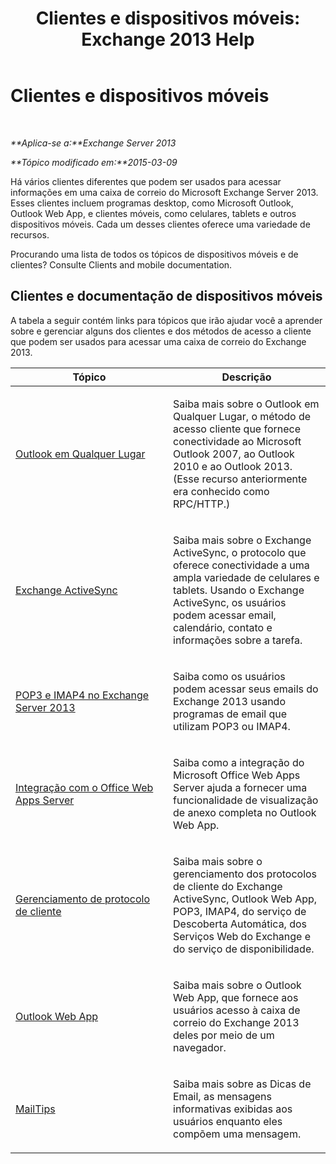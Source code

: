 ﻿---
title: 'Clientes e dispositivos móveis: Exchange 2013 Help'
TOCTitle: Clientes e dispositivos móveis
ms:assetid: d67342e7-6ee0-4228-9f84-721b2a53fb4c
ms:mtpsurl: https://technet.microsoft.com/pt-br/library/JJ150572(v=EXCHG.150)
ms:contentKeyID: 50486753
ms.date: 05/22/2018
mtps_version: v=EXCHG.150
ms.translationtype: MT
---

# Clientes e dispositivos móveis

 

_**Aplica-se a:**Exchange Server 2013_

_**Tópico modificado em:**2015-03-09_

Há vários clientes diferentes que podem ser usados para acessar informações em uma caixa de correio do Microsoft Exchange Server 2013. Esses clientes incluem programas desktop, como Microsoft Outlook, Outlook Web App, e clientes móveis, como celulares, tablets e outros dispositivos móveis. Cada um desses clientes oferece uma variedade de recursos.

Procurando uma lista de todos os tópicos de dispositivos móveis e de clientes? Consulte Clients and mobile documentation.

## Clientes e documentação de dispositivos móveis

A tabela a seguir contém links para tópicos que irão ajudar você a aprender sobre e gerenciar alguns dos clientes e dos métodos de acesso a cliente que podem ser usados para acessar uma caixa de correio do Exchange 2013.


<table>
<colgroup>
<col style="width: 50%" />
<col style="width: 50%" />
</colgroup>
<thead>
<tr class="header">
<th>Tópico</th>
<th>Descrição</th>
</tr>
</thead>
<tbody>
<tr class="odd">
<td><p><a href="outlook-anywhere-exchange-2013-help.md">Outlook em Qualquer Lugar</a></p></td>
<td><p>Saiba mais sobre o Outlook em Qualquer Lugar, o método de acesso cliente que fornece conectividade ao Microsoft Outlook 2007, ao Outlook 2010 e ao Outlook 2013. (Esse recurso anteriormente era conhecido como RPC/HTTP.)</p></td>
</tr>
<tr class="even">
<td><p><a href="exchange-activesync-exchange-2013-help.md">Exchange ActiveSync</a></p></td>
<td><p>Saiba mais sobre o Exchange ActiveSync, o protocolo que oferece conectividade a uma ampla variedade de celulares e tablets. Usando o Exchange ActiveSync, os usuários podem acessar email, calendário, contato e informações sobre a tarefa.</p></td>
</tr>
<tr class="odd">
<td><p><a href="pop3-and-imap4-in-exchange-server-2013-exchange-2013-help.md">POP3 e IMAP4 no Exchange Server 2013</a></p></td>
<td><p>Saiba como os usuários podem acessar seus emails do Exchange 2013 usando programas de email que utilizam POP3 ou IMAP4.</p></td>
</tr>
<tr class="even">
<td><p><a href="https://technet.microsoft.com/pt-br/library/jj150495(v=exchg.150)">Integração com o Office Web Apps Server</a></p></td>
<td><p>Saiba como a integração do Microsoft Office Web Apps Server ajuda a fornecer uma funcionalidade de visualização de anexo completa no Outlook Web App.</p></td>
</tr>
<tr class="odd">
<td><p><a href="client-protocol-management-exchange-2013-help.md">Gerenciamento de protocolo de cliente</a></p></td>
<td><p>Saiba mais sobre o gerenciamento dos protocolos de cliente do Exchange ActiveSync, Outlook Web App, POP3, IMAP4, do serviço de Descoberta Automática, dos Serviços Web do Exchange e do serviço de disponibilidade.</p></td>
</tr>
<tr class="even">
<td><p><a href="outlook-web-app-exchange-2013-help.md">Outlook Web App</a></p></td>
<td><p>Saiba mais sobre o Outlook Web App, que fornece aos usuários acesso à caixa de correio do Exchange 2013 deles por meio de um navegador.</p></td>
</tr>
<tr class="odd">
<td><p><a href="mailtips-exchange-2013-help.md">MailTips</a></p></td>
<td><p>Saiba mais sobre as Dicas de Email, as mensagens informativas exibidas aos usuários enquanto eles compõem uma mensagem.</p></td>
</tr>
</tbody>
</table>

